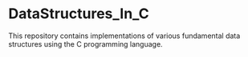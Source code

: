 # DataStructures_In_C
This repository contains implementations of various fundamental data structures using the C programming language. 
